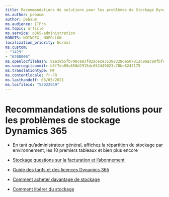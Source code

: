 ```yaml
---
title: Recommandations de solutions pour les problèmes de Stockage Dynamics 365
ms.author: pebaum
author: pebaum
ms.audience: ITPro
ms.topic: article
ms.service: o365-administration
ROBOTS: NOINDEX, NOFOLLOW
localization_priority: Normal
ms.custom:
- "1429"
- "6200006"
ms.openlocfilehash: 81e39b5fb798ce83f02acece353883286e507812c8eac90fbfe4e03316fa635e
ms.sourcegitcommit: b5f7da89a650d2915dc652449623c78be6247175
ms.translationtype: MT
ms.contentlocale: fr-FR
ms.lasthandoff: 08/05/2021
ms.locfileid: "53922949"
---
```

# <a name="recommend-solutions-for-dynamics-365-storage-issues"></a>Recommandations de solutions pour les problèmes de stockage Dynamics 365

* En tant qu’administrateur général, affichez la répartition du stockage par environnement, les 10 premiers tableaux et bien plus encore

* [Stockage questions sur la facturation et l’abonnement](https://docs.microsoft.com/dynamics365/customer-engagement/admin/contact-information-microsoft-dynamics-365-online-billing-support)

* [Guide des tarifs et des licences Dynamics 365](https://dynamics.microsoft.com/pricing/)

* [Comment acheter davantage de stockage](https://docs.microsoft.com/dynamics365/customer-engagement/admin/manage-storage#add-storage-to-dynamics-365-online)

* [Comment libérer du stockage](https://docs.microsoft.com/dynamics365/customer-engagement/admin/free-storage-space)

